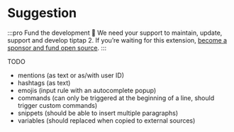 # Suggestion

:::pro Fund the development 💖
We need your support to maintain, update, support and develop tiptap 2. If you’re waiting for this extension, [become a sponsor and fund open source](/sponsor).
:::

TODO

- mentions (as text or as/with user ID)
- hashtags (as text)
- emojis (input rule with an autocomplete popup)
- commands (can only be triggered at the beginning of a line, should trigger custom commands)
- snippets (should be able to insert multiple paragraphs)
- variables (should replaced when copied to external sources)
